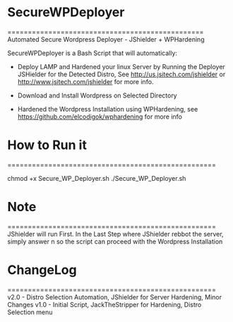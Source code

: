 # SecureWPDeployer
================================================
Automated Secure Wordpress Deployer - JShielder + WPHardening

SecureWPDeployer is a Bash Script that will automatically:

* Deploy LAMP and Hardened your linux Server by Running the Deployer JSHielder for the Detected
Distro, See  http://us.jsitech.com/jshielder or http://www.jsitech.com/jshielder
for more info.

* Download and Install Wordpress on Selected Directory

* Hardened the Wordpress Installation using WPHardening, see
https://github.com/elcodigok/wphardening for more info

# How to Run it
===================================================

chmod +x Secure_WP_Deployer.sh
./Secure_WP_Deployer.sh

# Note
===================================================
JShielder will run First. In the Last Step where JShielder rebbot the server, simply answer n
so the script can proceed with the Wordpress Installation

# ChangeLog
===================================================
v2.0 - Distro Selection Automation, JShielder for Server Hardening, Minor Changes
v1.0 - Initial Script, JackTheStripper for Hardening, Distro Selection menu
